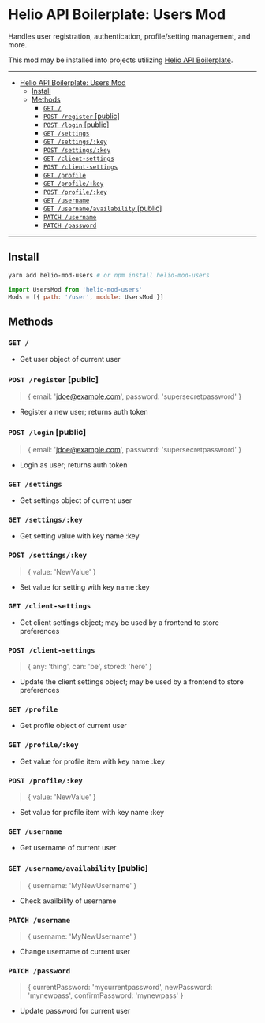 # Helio API Boilerplate: Users Mod

Handles user registration, authentication, profile/setting management, and more.

This mod may be installed into projects utilizing [Helio API Boilerplate](https://github.com/mathiscode/helio-api-boilerplate).

---

- [Helio API Boilerplate: Users Mod](#helio-api-boilerplate-users-mod)
  - [Install](#install)
  - [Methods](#methods)
    - [`GET /`](#get)
    - [`POST /register` [public]](#post-register-public)
    - [`POST /login` [public]](#post-login-public)
    - [`GET /settings`](#get-settings)
    - [`GET /settings/:key`](#get-settingskey)
    - [`POST /settings/:key`](#post-settingskey)
    - [`GET /client-settings`](#get-client-settings)
    - [`POST /client-settings`](#post-client-settings)
    - [`GET /profile`](#get-profile)
    - [`GET /profile/:key`](#get-profilekey)
    - [`POST /profile/:key`](#post-profilekey)
    - [`GET /username`](#get-username)
    - [`GET /username/availability` [public]](#get-usernameavailability-public)
    - [`PATCH /username`](#patch-username)
    - [`PATCH /password`](#patch-password)

---

## Install

```sh
yarn add helio-mod-users # or npm install helio-mod-users
```

```js
import UsersMod from 'helio-mod-users'
Mods = [{ path: '/user', module: UsersMod }]
```

## Methods

### `GET /`

- Get user object of current user

### `POST /register` [public]

> { email: 'jdoe@example.com', password: 'supersecretpassword' }

- Register a new user; returns auth token

### `POST /login` [public]

> { email: 'jdoe@example.com', password: 'supersecretpassword' }

- Login as user; returns auth token

### `GET /settings`

- Get settings object of current user

### `GET /settings/:key`

- Get setting value with key name :key

### `POST /settings/:key`

> { value: 'NewValue' }

- Set value for setting with key name :key

### `GET /client-settings`

- Get client settings object; may be used by a frontend to store preferences

### `POST /client-settings`

> { any: 'thing', can: 'be', stored: 'here' }

- Update the client settings object; may be used by a frontend to store preferences

### `GET /profile`

- Get profile object of current user

### `GET /profile/:key`

- Get value for profile item with key name :key

### `POST /profile/:key`

> { value: 'NewValue' }

- Set value for profile item with key name :key

### `GET /username`

- Get username of current user

### `GET /username/availability` [public]

> { username: 'MyNewUsername' }

- Check availbility of username

### `PATCH /username`

> { username: 'MyNewUsername' }

- Change username of current user

### `PATCH /password`

> { currentPassword: 'mycurrentpassword', newPassword: 'mynewpass', confirmPassword: 'mynewpass' }

- Update password for current user
